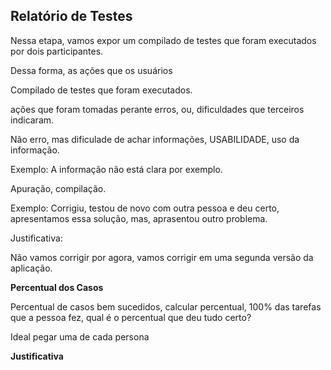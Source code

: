 ## Relatório de Testes

Nessa etapa, vamos expor um compilado de testes que foram executados por dois participantes.

Dessa forma, as ações que os usuários 

Compilado de testes que foram executados.

ações que foram tomadas perante erros, ou, dificuldades que terceiros indicaram.

Não erro, mas dificulade de achar informações, USABILIDADE, uso da informação.

Exemplo: A informação não está clara por exemplo.

Apuração, compilação.

Exemplo: Corrigiu, testou de novo com outra pessoa e deu certo, apresentamos essa solução, mas, aprasentou outro problema.

Justificativa:

Não vamos corrigir por agora, vamos corrigir em uma segunda versão da aplicação. 

**Percentual dos Casos**

Percentual de casos bem sucedidos, calcular percentual, 100% das tarefas que a pessoa fez, qual é o percentual que deu tudo certo?

Ideal pegar uma de cada persona

**Justificativa**
